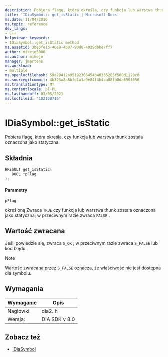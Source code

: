 ```yaml
---
description: Pobiera flagę, która określa, czy funkcja lub warstwa thunk została oznaczona jako statyczna.
title: 'IDiaSymbol:: get_isStatic | Microsoft Docs'
ms.date: 11/04/2016
ms.topic: reference
dev_langs:
- C++
helpviewer_keywords:
- IDiaSymbol::get_isStatic method
ms.assetid: 3be5fe1b-46e8-4b07-90d8-4929dbbe7ff7
author: mikejo5000
ms.author: mikejo
manager: jmartens
ms.workload:
- multiple
ms.openlocfilehash: 59a29412a95192306454b40335285f580d1120c8
ms.sourcegitcommit: 4b323a8a8bfd1a1a9e84f4b4ca88fa8da690f656
ms.translationtype: MT
ms.contentlocale: pl-PL
ms.lasthandoff: 03/05/2021
ms.locfileid: "102160716"
---
```

# <a name="idiasymbolget_isstatic"></a>IDiaSymbol::get_isStatic
Pobiera flagę, która określa, czy funkcja lub warstwa thunk została oznaczona jako statyczna.

## <a name="syntax"></a>Składnia

```C++
HRESULT get_isStatic(
   BOOL *pFlag
);
```

#### <a name="parameters"></a>Parametry
 `pFlag`

określoną Zwraca `TRUE` czy funkcja lub warstwa thunk została oznaczona jako statyczna; w przeciwnym razie zwraca `FALSE` .

## <a name="return-value"></a>Wartość zwracana
 Jeśli powiedzie się, zwraca `S_OK` ; w przeciwnym razie zwraca `S_FALSE` lub kod błędu.

> [!NOTE]
> Wartość zwracana przez `S_FALSE` oznacza, że właściwość nie jest dostępna dla symbolu.

## <a name="requirements"></a>Wymagania

|Wymaganie|Opis|
|-----------------|-----------------|
|Nagłówki|dia2. h|
|Wersja:|DIA SDK v 8.0|

## <a name="see-also"></a>Zobacz też
- [IDiaSymbol](../../debugger/debug-interface-access/idiasymbol.md)
